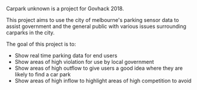 Carpark unknown is a project for Govhack 2018. 

This project aims to use the city of melbourne's parking sensor data to assist government and the general public with various issues surrounding carparks in the city.

The goal of this project is to:
* Show real time parking data for end users
* Show areas of high violation for use by local government
* Show areas of high outflow to give users a good idea where they are likely to find a car park
* Show areas of high inflow to highlight areas of high competition to avoid